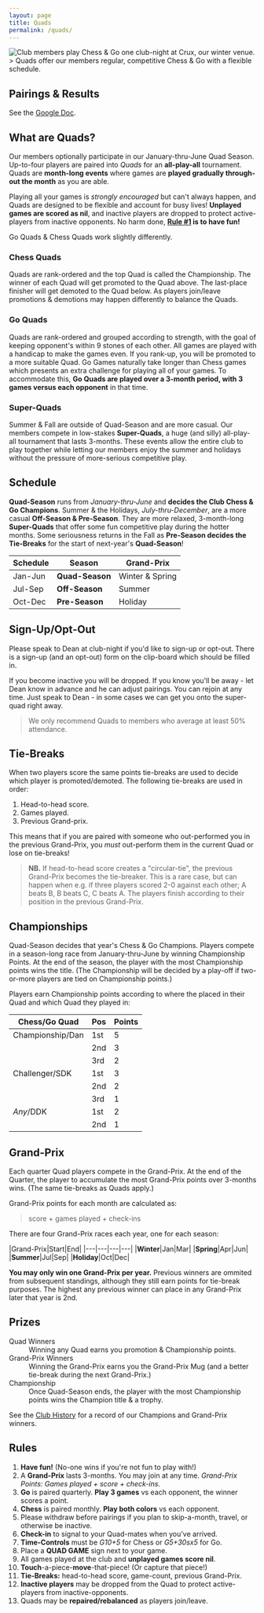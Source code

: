 ```yaml
---
layout: page
title: Quads
permalink: /quads/
---
```


<img class="page-banner" title="Club members play Chess & Go one club-night at Crux, our winter venue." src="/assets/images/photos/2022-12-crux.jpg">
> Quads offer our members regular, competitive Chess & Go with a flexible schedule.

<script type="module" src="/assets/scripts/contents.js"></script>
<aside
  id="contents-js"
  class="page-context-left">
</aside>

## Pairings & Results
See the [Google Doc][googledoc].

## What are Quads?
Our members optionally participate in our January-thru-June Quad Season.
Up-to-four players are paired into *Quads* for an **all-play-all** tournament.
Quads are **month-long events** where games are **played gradually through-out
the month** as you are able.

Playing all your games is *strongly encouraged* but can't always happen, and
Quads are designed to be flexible and account for busy lives! **Unplayed games
are scored as nil**, and inactive players are dropped to protect active-players
from inactive opponents. No harm done, **[Rule #1](#rules) is to have fun!**

Go Quads &amp; Chess Quads work slightly differently.


### Chess Quads
Quads are rank-ordered and the top Quad is called the Championship. The winner
of each Quad will get promoted to the Quad above. The last-place finisher will
get demoted to the Quad below. As players join/leave promotions & demotions may
happen differently to balance the Quads.


### Go Quads
Quads are rank-ordered and grouped according to strength, with the goal of
keeping opponent's within 9 stones of each other. All games are played with a
handicap to make the games even. If you rank-up, you will be promoted to a more
suitable Quad. Go Games naturally take longer than Chess games which presents
an extra challenge for playing all of your games. To accommodate this, **Go Quads
are played over a 3-month period, with 3 games versus each opponent** in that time.


### Super-Quads
Summer & Fall are outside of Quad-Season and are more casual. Our members compete
in low-stakes **Super-Quads**, a huge (and silly) all-play-all tournament that
lasts 3-months. These events allow the entire club to play together while
letting our members enjoy the summer and holidays without the pressure of
more-serious competitive play.


## Schedule
**Quad-Season** runs from *January-thru-June* and **decides the Club Chess & Go
Champions**. Summer & the Holidays, *July-thru-December*, are a more casual
**Off-Season & Pre-Season**. They are more relaxed, 3-month-long **Super-Quads**
that offer some fun competitive play during the hotter months. Some seriousness
returns in the Fall as **Pre-Season decides the Tie-Breaks** for the start of
next-year's **Quad-Season**!

|Schedule|Season|Grand-Prix|
|---|---|---|
|Jan-Jun|**Quad-Season**|Winter & Spring|
|Jul-Sep|**Off-Season** |Summer |
|Oct-Dec|**Pre-Season** |Holiday|


## Sign-Up/Opt-Out
Please speak to Dean at club-night if you'd like to sign-up or opt-out. There
is a sign-up (and an opt-out) form on the clip-board which should be filled in.

If you become inactive you will be dropped. If you know you'll be away - let
Dean know in advance and he can adjust pairings. You can rejoin at any time.
Just speak to Dean - in some cases we can get you onto the super-quad right away.

> We only recommend Quads to members who average at least 50% attendance.


## Tie-Breaks
When two players score the same points tie-breaks are used to decide which
player is promoted/demoted. The following tie-breaks are used in order:

1.  Head-to-head score.
2.  Games played.
3.  Previous Grand-prix.

This means that if you are paired with someone who out-performed you in the
previous Grand-Prix, you *must* out-perform them in the current Quad or lose
on tie-breaks!

> **NB.** If head-to-head score creates a "circular-tie", the previous Grand-Prix
> becomes the tie-breaker. This is a rare case, but can happen when e.g. if
> three players scored 2-0 against each other; A beats B, B beats C, C beats A.
> The players finish according to their position in the previous Grand-Prix.


## Championships
Quad-Season decides that year's Chess & Go Champions. Players compete in a
season-long race from January-thru-June by winning Championship Points. At the
end of the season, the player with the most Championship points wins the title.
(The Championship will be decided by a play-off if two-or-more players are tied
on Championship points.)

Players earn Championship points according to where the placed in their Quad
and which Quad they played in:

|Chess/Go Quad|Pos|Points|
|---|---|---|
|Championship/Dan|1st|5|
| |2nd|3|
| |3rd|2|
|Challenger/SDK|1st|3|
| |2nd|2|
| |3rd|1|
|*Any*/DDK|1st|2|
| |2nd|1|


## Grand-Prix
Each quarter Quad players compete in the Grand-Prix. At the end of the Quarter,
the player to accumulate the most Grand-Prix points over 3-months wins. (The
same tie-breaks as Quads apply.)

Grand-Prix points for each month are calculated as:

>   score + games played + check-ins

There are four Grand-Prix races each year, one for each season:

|Grand-Prix|Start|End|
|---|---|---|---|
|**Winter**|Jan|Mar|
|**Spring**|Apr|Jun|
|**Summer**|Jul|Sep|
|**Holiday**|Oct|Dec|

**You may only win one Grand-Prix per year.** Previous winners are ommited from
subsequent standings, although they still earn points for tie-break purposes.
The highest any previous winner can place in any Grand-Prix later that
year is 2nd.


## Prizes
<dl>
    <dt>Quad Winners</dt>
    <dd>Winning any Quad earns you promotion &amp; Championship points.</dd>
    <dt>Grand-Prix Winners</dt>
    <dd>Winning the Grand-Prix earns you the Grand-Prix Mug (and a better tie-break during the next Grand-Prix.)</dd>
    <dt>Championship</dt>
    <dd>Once Quad-Season ends, the player with the most Championship points wins the Champion title & a trophy.</dd>
</dl>

See the [Club History](/about/#club-history) for a record of our Champions and Grand-Prix winners.


## Rules

1.  **Have fun!** (No-one wins if you're not fun to play with!)
0.  A **Grand-Prix** lasts 3-months. You may join at any time. *Grand-Prix Points: Games played + score + check-ins.*
0.  **Go** is paired quarterly. **Play 3 games** vs each opponent, the winner scores a point.
0.  **Chess** is paired monthly. **Play both colors** vs each opponent.
0.  Please withdraw before pairings if you plan to skip-a-month, travel, or otherwise be inactive.
0.  **Check-in** to signal to your Quad-mates when you've arrived.
0.  **Time-Controls** must be *G10+5* for Chess or *G5+30sx5* for Go.
0.  Place a **QUAD GAME** sign next to your game.
0.  All games played at the club and **unplayed games score nil**. 
0.  **Touch**-a-piece-**move**-that-piece! (Or capture that piece!)
0.  **Tie-Breaks:** head-to-head score, game-count, previous Grand-Prix.
0.  **Inactive players** may be dropped from the Quad to protect active-players from inactive-opponents.
0.  Quads may be **repaired/rebalanced** as players join/leave.



[googledoc]: https://docs.google.com/spreadsheets/d/1ln8BVsmU0cEnVUBYC_Ka3j28RgHz0eFVmcDg4pUH3qE/edit?usp=sharing

